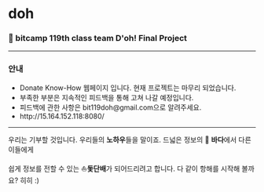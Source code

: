 # doh

### :seedling: bitcamp 119th class team D'oh! Final Project
---


### 안내
<ul>
  <li>Donate Know-How 웹페이지 입니다. 현재 프로젝트는 마무리 되었습니다.</li>
  <li>부족한 부분은 지속적인 피드백을 통해 고쳐 나갈 예정입니다.</li>
  <li>피드백에 관한 사항은 bit119doh@gmail.com으로 알려주세요.</li>
  <li>http://15.164.152.118:8080/</li>
</ul>

---

우리는 기부할 것입니다. 우리들의 **노하우**들을 말이죠. 드넓은 정보의 :ocean: **바다**에서 다른 이들에게 

쉽게 정보를 전할 수 있는 :boat:**돛단배**가 되어드리려고 합니다. 다 같이 항해를 시작해 볼까요? 히히 :) 


